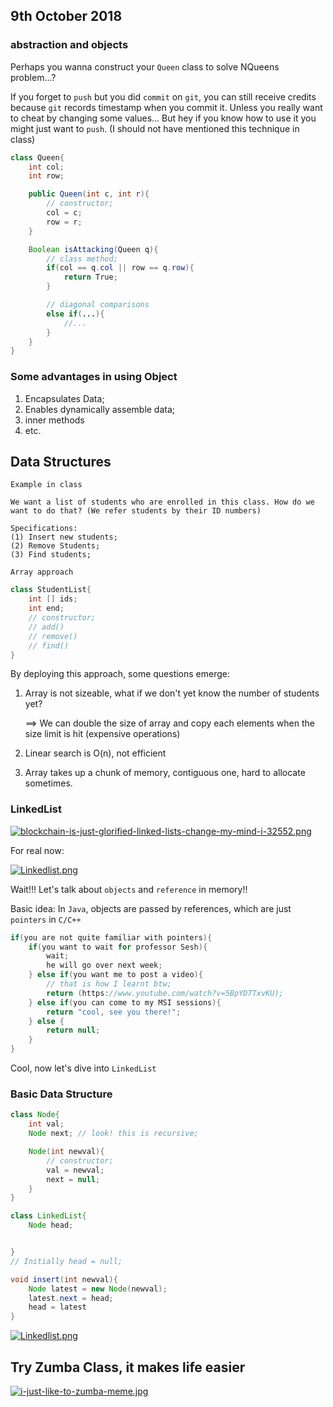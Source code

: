 ## 9th October 2018 ##

### abstraction and objects ###

Perhaps you wanna construct your `Queen` class to solve NQueens problem...?

If you forget to `push` but you did `commit` on `git`, you can still receive credits because `git` records timestamp when you commit it. Unless you really want to cheat by changing some values... But hey if you know how to use it you might just want to `push`. (I should not have mentioned this technique in class)

```java
class Queen{
    int col;
    int row;

    public Queen(int c, int r){
        // constructor;
        col = c;
        row = r;
    }

    Boolean isAttacking(Queen q){
        // class method;
        if(col == q.col || row == q.row){
            return True;
        }

        // diagonal comparisons
        else if(...){
            //...
        }
    }
}
````


### Some advantages in using Object ###

1. Encapsulates Data;
2. Enables dynamically assemble data;
3. inner methods
4. etc.

## Data Structures ##

`Example in class`

```
We want a list of students who are enrolled in this class. How do we want to do that? (We refer students by their ID numbers)
```

```
Specifications:
(1) Insert new students;
(2) Remove Students;
(3) Find students;
```

```
Array approach
```

```java
class StudentList{
    int [] ids;
    int end;
    // constructor;
    // add()
    // remove()
    // find()
}
```

By deploying this approach, some questions emerge:

1. Array is not sizeable, what if we don't yet know the number of students yet?
   
   ==> We can double the size of array and copy each elements when the size limit is hit (expensive operations)

2. Linear search is O(n), not efficient
3. Array takes up a chunk of memory, contiguous one, hard to allocate sometimes.

### LinkedList ###

[![blockchain-is-just-glorified-linked-lists-change-my-mind-i-32552.png](https://i.postimg.cc/0Q8Px1sK/blockchain-is-just-glorified-linked-lists-change-my-mind-i-32552.png)](https://postimg.cc/TyHZqShT)

For real now:

[![Linkedlist.png](https://i.postimg.cc/0y094Ng1/Linkedlist.png)](https://postimg.cc/BjtWL4Qm)


Wait!!! Let's talk about `objects` and `reference` in memory!!

Basic idea: In `Java`, objects are passed by references, which are just `pointers` in `C/C++`

```java
if(you are not quite familiar with pointers){
    if(you want to wait for professor Sesh){
        wait;
        he will go over next week;
    } else if(you want me to post a video){
        // that is how I learnt btw;
        return (https://www.youtube.com/watch?v=5BpYD7TxvKU);
    } else if(you can come to my MSI sessions){
        return "cool, see you there!";
    } else {
        return null;
    }
}
```


Cool, now let's dive into `LinkedList`

### Basic Data Structure ###

```java
class Node{
    int val;
    Node next; // look! this is recursive;

    Node(int newval){
        // constructor;
        val = newval;
        next = null;
    }
}

class LinkedList{
    Node head;


}
// Initially head = null;

void insert(int newval){
    Node latest = new Node(newval);
    latest.next = head;
    head = latest
}

```

[![Linkedlist.png](https://i.postimg.cc/0y094Ng1/Linkedlist.png)](https://postimg.cc/BjtWL4Qm)


## Try Zumba Class, it makes life easier ##

[![i-just-like-to-zumba-meme.jpg](https://i.postimg.cc/tCK4nfb7/i-just-like-to-zumba-meme.jpg)](https://postimg.cc/XpgbTsp0)
